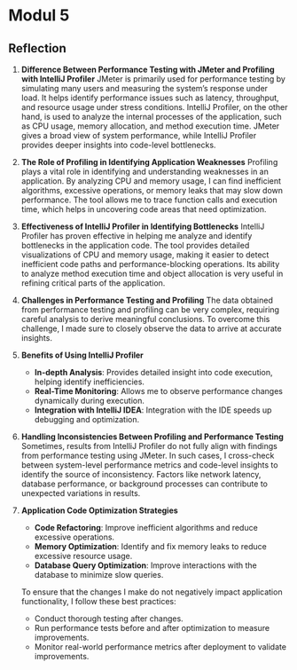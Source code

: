 # Modul 5

## Reflection

1. **Difference Between Performance Testing with JMeter and Profiling with IntelliJ Profiler**
   JMeter is primarily used for performance testing by simulating many users and measuring the system’s response under load. It helps identify performance issues such as latency, throughput, and resource usage under stress conditions. IntelliJ Profiler, on the other hand, is used to analyze the internal processes of the application, such as CPU usage, memory allocation, and method execution time. JMeter gives a broad view of system performance, while IntelliJ Profiler provides deeper insights into code-level bottlenecks.

2. **The Role of Profiling in Identifying Application Weaknesses**
   Profiling plays a vital role in identifying and understanding weaknesses in an application. By analyzing CPU and memory usage, I can find inefficient algorithms, excessive operations, or memory leaks that may slow down performance. The tool allows me to trace function calls and execution time, which helps in uncovering code areas that need optimization.

3. **Effectiveness of IntelliJ Profiler in Identifying Bottlenecks**
   IntelliJ Profiler has proven effective in helping me analyze and identify bottlenecks in the application code. The tool provides detailed visualizations of CPU and memory usage, making it easier to detect inefficient code paths and performance-blocking operations. Its ability to analyze method execution time and object allocation is very useful in refining critical parts of the application.

4. **Challenges in Performance Testing and Profiling**
   The data obtained from performance testing and profiling can be very complex, requiring careful analysis to derive meaningful conclusions. To overcome this challenge, I made sure to closely observe the data to arrive at accurate insights.

5. **Benefits of Using IntelliJ Profiler**

   * **In-depth Analysis**: Provides detailed insight into code execution, helping identify inefficiencies.
   * **Real-Time Monitoring**: Allows me to observe performance changes dynamically during execution.
   * **Integration with IntelliJ IDEA**: Integration with the IDE speeds up debugging and optimization.

6. **Handling Inconsistencies Between Profiling and Performance Testing**
   Sometimes, results from IntelliJ Profiler do not fully align with findings from performance testing using JMeter. In such cases, I cross-check between system-level performance metrics and code-level insights to identify the source of inconsistency. Factors like network latency, database performance, or background processes can contribute to unexpected variations in results.

7. **Application Code Optimization Strategies**

   * **Code Refactoring**: Improve inefficient algorithms and reduce excessive operations.
   * **Memory Optimization**: Identify and fix memory leaks to reduce excessive resource usage.
   * **Database Query Optimization**: Improve interactions with the database to minimize slow queries.

   To ensure that the changes I make do not negatively impact application functionality, I follow these best practices:

   * Conduct thorough testing after changes.
   * Run performance tests before and after optimization to measure improvements.
   * Monitor real-world performance metrics after deployment to validate improvements.
